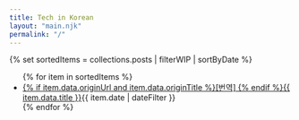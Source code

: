 ```yaml
---
title: Tech in Korean
layout: "main.njk"
permalink: "/"
---
```


<!-- {% set posts = collections.posts | safe %} -->

<!-- {{ posts }} -->

{% set sortedItems = collections.posts | filterWIP | sortByDate %}
<ul>
  {% for item in sortedItems %}<li><a href="{{ item.url }}">{% if item.data.originUrl and item.data.originTitle %}[번역] {% endif %}{{ item.data.title }}</a><span class="ml-2 text-xs text-gray-500">{{ item.date | dateFilter }}</span></li>{% endfor %}
</ul>